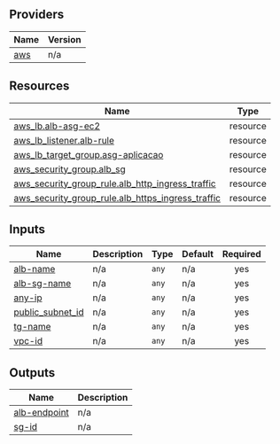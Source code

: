 <!-- BEGIN_TF_DOCS -->


## Providers

| Name | Version |
|------|---------|
| <a name="provider_aws"></a> [aws](#provider\_aws) | n/a |

## Resources

| Name | Type |
|------|------|
| [aws_lb.alb-asg-ec2](https://registry.terraform.io/providers/hashicorp/aws/latest/docs/resources/lb) | resource |
| [aws_lb_listener.alb-rule](https://registry.terraform.io/providers/hashicorp/aws/latest/docs/resources/lb_listener) | resource |
| [aws_lb_target_group.asg-aplicacao](https://registry.terraform.io/providers/hashicorp/aws/latest/docs/resources/lb_target_group) | resource |
| [aws_security_group.alb_sg](https://registry.terraform.io/providers/hashicorp/aws/latest/docs/resources/security_group) | resource |
| [aws_security_group_rule.alb_http_ingress_traffic](https://registry.terraform.io/providers/hashicorp/aws/latest/docs/resources/security_group_rule) | resource |
| [aws_security_group_rule.alb_https_ingress_traffic](https://registry.terraform.io/providers/hashicorp/aws/latest/docs/resources/security_group_rule) | resource |

## Inputs

| Name | Description | Type | Default | Required |
|------|-------------|------|---------|:--------:|
| <a name="input_alb-name"></a> [alb-name](#input\_alb-name) | n/a | `any` | n/a | yes |
| <a name="input_alb-sg-name"></a> [alb-sg-name](#input\_alb-sg-name) | n/a | `any` | n/a | yes |
| <a name="input_any-ip"></a> [any-ip](#input\_any-ip) | n/a | `any` | n/a | yes |
| <a name="input_public_subnet_id"></a> [public\_subnet\_id](#input\_public\_subnet\_id) | n/a | `any` | n/a | yes |
| <a name="input_tg-name"></a> [tg-name](#input\_tg-name) | n/a | `any` | n/a | yes |
| <a name="input_vpc-id"></a> [vpc-id](#input\_vpc-id) | n/a | `any` | n/a | yes |

## Outputs

| Name | Description |
|------|-------------|
| <a name="output_alb-endpoint"></a> [alb-endpoint](#output\_alb-endpoint) | n/a |
| <a name="output_sg-id"></a> [sg-id](#output\_sg-id) | n/a |
<!-- END_TF_DOCS -->
